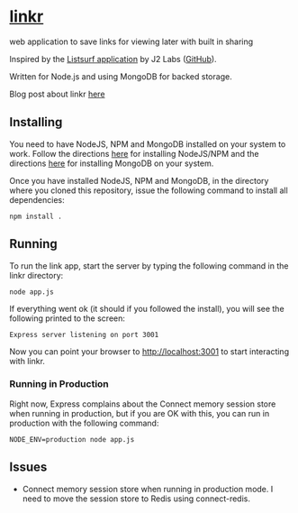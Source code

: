 # [linkr](http://linkr.cc) #

web application to save links for viewing later with built in sharing

Inspired by the [Listsurf application](http://j2labs.tumblr.com/post/6030094019/listsurf-i-like-to-send-emails-i-especially) by J2 Labs ([GitHub](https://github.com/j2labs/listsurf)).

Written for Node.js and using MongoDB for backed storage.

Blog post about linkr [here](http://blog.jpgtransfer.com/post/6220484007/linkr-a-link-saver)

## Installing ##

You need to have NodeJS, NPM and MongoDB installed on your system to work.  Follow the directions [here](https://github.com/joyent/node/wiki/Installation) for installing NodeJS/NPM and the directions [here](http://www.mongodb.org/display/DOCS/Quickstart) for installing MongoDB on your system.

Once you have installed NodeJS, NPM and MongoDB, in the directory where you cloned this repository, issue the following command to install all dependencies:

	npm install .


## Running ##

To run the link app, start the server by typing the following command in the linkr directory:

	node app.js

If everything went ok (it should if you followed the install), you will see the following printed to the screen:

	Express server listening on port 3001

Now you can point your browser to [http://localhost:3001](http://localhost:3001) to start interacting with linkr.

### Running in Production ###

Right now, Express complains about the Connect memory session store when running in production, but if you are OK with this, you can run in production with the following command:

	NODE_ENV=production node app.js
	

## Issues ##

- Connect memory session store when running in production mode.  I need to move the session store to Redis using connect-redis.
